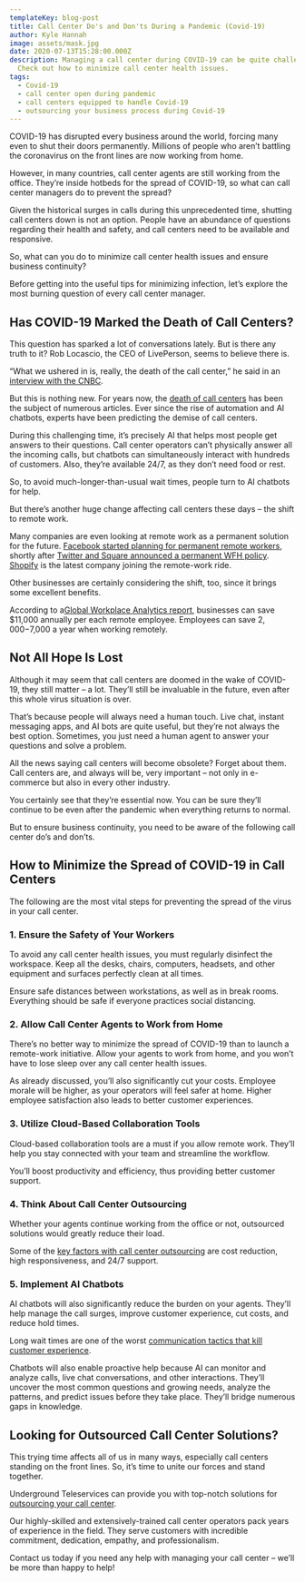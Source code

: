 ```yaml
---
templateKey: blog-post
title: Call Center Do's and Don'ts During a Pandemic (Covid-19)
author: Kyle Hannah
image: assets/mask.jpg
date: 2020-07-13T15:28:00.000Z
description: Managing a call center during COVID-19 can be quite challenging.
  Check out how to minimize call center health issues.
tags:
  - Covid-19
  - call center open during pandemic
  - call centers equipped to handle Covid-19
  - outsourcing your business process during Covid-19
---
```

<!--StartFragment-->

COVID-19 has disrupted every business around the world, forcing many even to shut their doors permanently. Millions of people who aren’t battling the coronavirus on the front lines are now working from home.

However, in many countries, call center agents are still working from the office. They’re inside hotbeds for the spread of COVID-19, so what can call center managers do to prevent the spread?

Given the historical surges in calls during this unprecedented time, shutting call centers down is not an option. People have an abundance of questions regarding their health and safety, and call centers need to be available and responsive.

So, what can you do to minimize call center health issues and ensure business continuity?

Before getting into the useful tips for minimizing infection, let’s explore the most burning question of every call center manager.

## Has COVID-19 Marked the Death of Call Centers?

This question has sparked a lot of conversations lately. But is there any truth to it? Rob Locascio, the CEO of LivePerson, seems to believe there is.

“What we ushered in is, really, the death of the call center,” he said in an [interview with the CNBC](https://www.cnbc.com/2020/05/11/coronavirus-ushered-in-the-death-of-the-call-center-liveperson-ceo.html).

But this is nothing new. For years now, the [death of call centers](https://chatbotsmagazine.com/the-death-of-call-centres-e22a67a1a653) has been the subject of numerous articles. Ever since the rise of automation and AI chatbots, experts have been predicting the demise of call centers.

During this challenging time, it’s precisely AI that helps most people get answers to their questions. Call center operators can’t physically answer all the incoming calls, but chatbots can simultaneously interact with hundreds of customers. Also, they’re available 24/7, as they don’t need food or rest.

So, to avoid much-longer-than-usual wait times, people turn to AI chatbots for help.

But there’s another huge change affecting call centers these days – the shift to remote work.

Many companies are even looking at remote work as a permanent solution for the future. [Facebook started planning for permanent remote workers](https://www.nytimes.com/2020/05/21/technology/facebook-remote-work-coronavirus.html), shortly after [Twitter and Square announced a permanent WFH policy](https://www.forbes.com/sites/danabrownlee/2020/05/18/twitter-square-announce-work-from-home-forever-optionwhat-are-the-risks/). [Shopify](https://www.bloomberg.com/news/articles/2020-05-21/shopify-is-joining-twitter-in-permanent-work-from-home-shift) is the latest company joining the remote-work ride.

Other businesses are certainly considering the shift, too, since it brings some excellent benefits.

According to a[Global Workplace Analytics report](https://www.itllc.net/business/save-11000-annually-for-each-telecommuting-employee/), businesses can save $11,000 annually per each remote employee. Employees can save $2,000-$7,000 a year when working remotely.

## Not All Hope Is Lost

Although it may seem that call centers are doomed in the wake of COVID-19, they still matter – a lot. They’ll still be invaluable in the future, even after this whole virus situation is over.

That’s because people will always need a human touch. Live chat, instant messaging apps, and AI bots are quite useful, but they’re not always the best option. Sometimes, you just need a human agent to answer your questions and solve a problem.

All the news saying call centers will become obsolete? Forget about them. Call centers are, and always will be, very important – not only in e-commerce but also in every other industry.

You certainly see that they’re essential now. You can be sure they’ll continue to be even after the pandemic when everything returns to normal.

But to ensure business continuity, you need to be aware of the following call center do’s and don’ts.

## How to Minimize the Spread of COVID-19 in Call Centers

The following are the most vital steps for preventing the spread of the virus in your call center.

### 1. Ensure the Safety of Your Workers

To avoid any call center health issues, you must regularly disinfect the workspace. Keep all the desks, chairs, computers, headsets, and other equipment and surfaces perfectly clean at all times.

Ensure safe distances between workstations, as well as in break rooms. Everything should be safe if everyone practices social distancing.

### 2. Allow Call Center Agents to Work from Home

There’s no better way to minimize the spread of COVID-19 than to launch a remote-work initiative. Allow your agents to work from home, and you won’t have to lose sleep over any call center health issues.

As already discussed, you’ll also significantly cut your costs. Employee morale will be higher, as your operators will feel safer at home. Higher employee satisfaction also leads to better customer experiences.

### 3. Utilize Cloud-Based Collaboration Tools

Cloud-based collaboration tools are a must if you allow remote work. They’ll help you stay connected with your team and streamline the workflow.

You’ll boost productivity and efficiency, thus providing better customer support.

### 4. Think About Call Center Outsourcing

Whether your agents continue working from the office or not, outsourced solutions would greatly reduce their load.

Some of the [key factors with call center outsourcing](https://www.ugteleservices.com/blog/2019-01-26-key-factors-with-contact-center-outsourcing-part-i/) are cost reduction, high responsiveness, and 24/7 support.

### 5. Implement AI Chatbots

AI chatbots will also significantly reduce the burden on your agents. They’ll help manage the call surges, improve customer experience, cut costs, and reduce hold times.

Long wait times are one of the worst [communication tactics that kill customer experience](https://www.ugteleservices.com/blog/2019-01-27-communications-tactics-that-kill-your-customer-experience/).

Chatbots will also enable proactive help because AI can monitor and analyze calls, live chat conversations, and other interactions. They’ll uncover the most common questions and growing needs, analyze the patterns, and predict issues before they take place. They’ll bridge numerous gaps in knowledge.

## Looking for Outsourced Call Center Solutions?

This trying time affects all of us in many ways, especially call centers standing on the front lines. So, it’s time to unite our forces and stand together.

Underground Teleservices can provide you with top-notch solutions for [outsourcing your call center](https://www.ugteleservices.com/blog/2019-01-26-key-factors-with-contact-center-outsourcing-part-i/).

Our highly-skilled and extensively-trained call center operators pack years of experience in the field. They serve customers with incredible commitment, dedication, empathy, and professionalism.

Contact us today if you need any help with managing your call center – we’ll be more than happy to help!



<!--EndFragment-->
